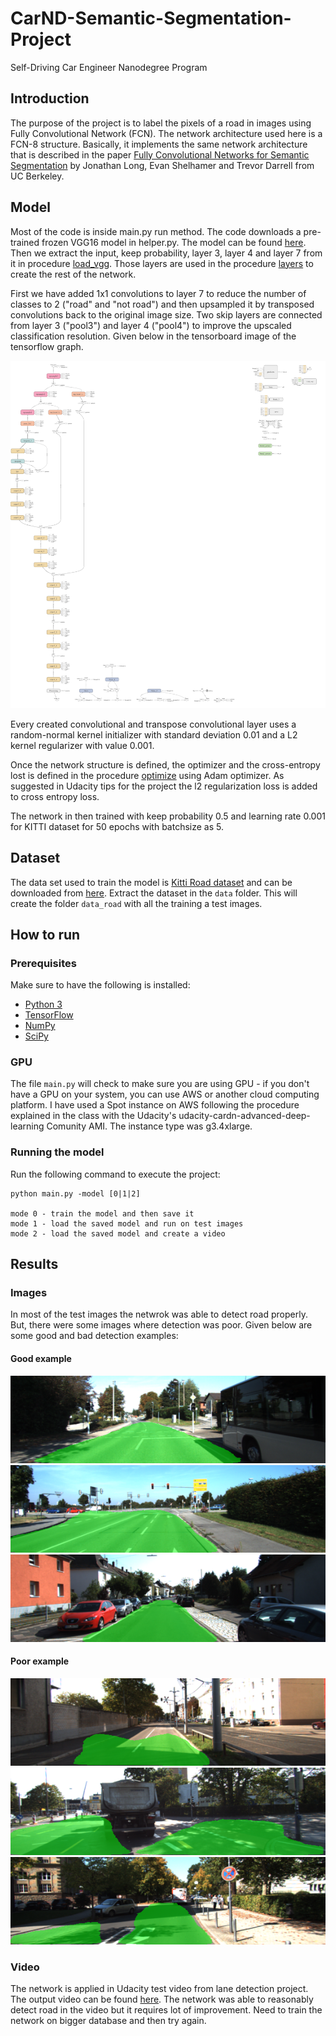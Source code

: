 
# CarND-Semantic-Segmentation-Project
Self-Driving Car Engineer Nanodegree Program
   

## Introduction
The purpose of the project is to label the pixels of a road in images using Fully Convolutional Network (FCN). The network architecture used here is a FCN-8 structure. Basically, it implements the same network architecture that is described in the paper [Fully Convolutional Networks for Semantic Segmentation](https://people.eecs.berkeley.edu/~jonlong/long_shelhamer_fcn.pdf) by Jonathan Long, Evan Shelhamer and Trevor Darrell from UC Berkeley. 


## Model

Most of the code is inside main.py run method. The code downloads a pre-trained frozen VGG16 model in helper.py. The model can be found [here](https://s3-us-west-1.amazonaws.com/udacity-selfdrivingcar/vgg.zip). Then we extract the input, keep probability, layer 3, layer 4 and layer 7 from it in procedure [load_vgg](./main.py#L24). Those layers are used in the procedure [layers](./main.py#L54) to create the rest of the network.

First we have added 1x1 convolutions to layer 7 to reduce the number of classes to 2 ("road" and "not road") and then upsampled it by transposed convolutions back to the original image size. Two skip layers are connected from layer 3 ("pool3") and layer 4 ("pool4") to improve the upscaled classification resolution. Given below in the tensorboard image of the tensorflow graph.

<img src="./FCN.png" alt="Tensorflow Graph"/>

Every created convolutional and transpose convolutional layer uses a random-normal kernel initializer with standard deviation 0.01 and a L2 kernel regularizer with value 0.001.

Once the network structure is defined, the optimizer and the cross-entropy lost is defined in the procedure [optimize](./main.py#L116) using Adam optimizer. As suggested in Udacity tips for the project the l2 regularization loss is added to cross entropy loss.

The network in then trained with keep probability 0.5 and learning rate 0.001 for KITTI dataset for 50 epochs with batchsize as 5.


## Dataset
The data set used to train the model is [Kitti Road dataset](http://www.cvlibs.net/datasets/kitti/eval_road.php) and can be downloaded from [here](http://www.cvlibs.net/download.php?file=data_road.zip).  Extract the dataset in the `data` folder.  This will create the folder `data_road` with all the training a test images.

## How to run

### Prerequisites
Make sure to have the following is installed:
 - [Python 3](https://www.python.org/)
 - [TensorFlow](https://www.tensorflow.org/)
 - [NumPy](http://www.numpy.org/)
 - [SciPy](https://www.scipy.org/)
 
### GPU 

The file `main.py` will check to make sure you are using GPU - if you don't have a GPU on your system, you can use AWS or another cloud computing platform. I have used a Spot instance on AWS following the procedure explained in the class with the Udacity's udacity-cardn-advanced-deep-learning Comunity AMI. The instance type was g3.4xlarge. 

### Running the model
Run the following command to execute the project:
```
python main.py -model [0|1|2]

mode 0 - train the model and then save it
mode 1 - load the saved model and run on test images
mode 2 - load the saved model and create a video
```

## Results

### Images

In most of the test images the netwrok was able to detect road properly. But, there were some images where detection was poor. Given below are some good and bad detection examples:

#### Good example
<img src="./runs/1539901473.1455405/um_000025.png" alt="Image1"/>
<img src="./runs/1539901473.1455405/umm_000042.png" alt="Image2"/>
<img src="./runs/1539901473.1455405/uu_000026.png" alt="Image3"/>

#### Poor example
<img src="./runs/1539901473.1455405/um_000069.png" alt="Image4"/>
<img src="./runs/1539901473.1455405/umm_000075.png" alt="Image5"/>
<img src="./runs/1539901473.1455405/uu_000088.png" alt="Image6"/>

### Video
The network is applied in Udacity test video from lane detection project. The output video can be found [here](./project_video_out.mp4). The network was able to reasonably detect road in the video but it requires lot of improvement. Need to train the network on bigger database and then try again.




